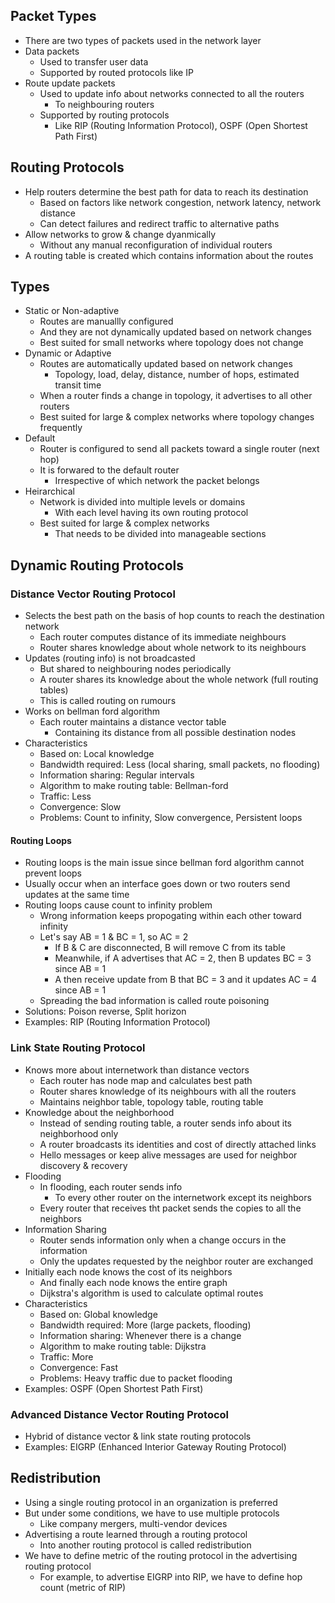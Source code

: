 ## Packet Types
- There are two types of packets used in the network layer
- Data packets
  - Used to transfer user data
  - Supported by routed protocols like IP
- Route update packets
  - Used to update info about networks connected to all the routers
    - To neighbouring routers
  - Supported by routing protocols
    - Like RIP (Routing Information Protocol), OSPF (Open Shortest Path First)

## Routing Protocols
- Help routers determine the best path for data to reach its destination
  - Based on factors like network congestion, network latency, network distance
  - Can detect failures and redirect traffic to alternative paths
- Allow networks to grow & change dyanmically
  - Without any manual reconfiguration of individual routers
- A routing table is created which contains information about the routes

## Types
- Static or Non-adaptive
  - Routes are manuallly configured
  - And they are not dynamically updated based on network changes
  - Best suited for small networks where topology does not change
- Dynamic or Adaptive
  - Routes are automatically updated based on network changes
    - Topology, load, delay, distance, number of hops, estimated transit time
  - When a router finds a change in topology, it advertises to all other routers
  - Best suited for large & complex networks where topology changes frequently
- Default
  - Router is configured to send all packets toward a single router (next hop)
  - It is forwared to the default router
    - Irrespective of which network the packet belongs
- Heirarchical
  - Network is divided into multiple levels or domains
    - With each level having its own routing protocol
  - Best suited for large & complex networks
    - That needs to be divided into manageable sections

## Dynamic Routing Protocols
### Distance Vector Routing Protocol
- Selects the best path on the basis of hop counts to reach the destination network
  - Each router computes distance of its immediate neighbours
  - Router shares knowledge about whole network to its neighbours
- Updates (routing info) is not broadcasted
  - But shared to neighbouring nodes periodically
  - A router shares its knowledge about the whole network (full routing tables)
  - This is called routing on rumours
- Works on bellman ford algorithm
  - Each router maintains a distance vector table
    - Containing its distance from all possible destination nodes
- Characteristics
  - Based on: Local knowledge
  - Bandwidth required: Less (local sharing, small packets, no flooding)
  - Information sharing: Regular intervals
  - Algorithm to make routing table: Bellman-ford
  - Traffic: Less
  - Convergence: Slow
  - Problems: Count to infinity, Slow convergence, Persistent loops

#### Routing Loops
- Routing loops is the main issue since bellman ford algorithm cannot prevent loops
- Usually occur when an interface goes down or two routers send updates at the same time
- Routing loops cause count to infinity problem
  - Wrong information keeps propogating within each other toward infinity
  - Let's say AB = 1 & BC = 1, so AC = 2
    - If B & C are disconnected, B will remove C from its table
    - Meanwhile, if A advertises that AC = 2, then B updates BC = 3 since AB = 1
    - A then receive update from B that BC = 3 and it updates AC = 4 since AB = 1
  - Spreading the bad information is called route poisoning
- Solutions: Poison reverse, Split horizon
- Examples: RIP (Routing Information Protocol)

### Link State Routing Protocol
- Knows more about internetwork than distance vectors
  - Each router has node map and calculates best path
  - Router shares knowledge of its neighbours with all the routers
  - Maintains neighbor table, topology table, routing table
- Knowledge about the neighborhood
  - Instead of sending routing table, a router sends info about its neighborhood only
  - A router broadcasts its identities and cost of directly attached links
  - Hello messages or keep alive messages are used for neighbor discovery & recovery
- Flooding
  - In flooding, each router sends info
    - To every other router on the internetwork except its neighbors
  - Every router that receives tht packet sends the copies to all the neighbors
- Information Sharing
  - Router sends information only when a change occurs in the information
  - Only the updates requested by the neighbor router are exchanged
- Initially each node knows the cost of its neighbors
  - And finally each node knows the entire graph
  - Dijkstra's algorithm is used to calculate optimal routes
- Characteristics
  - Based on: Global knowledge
  - Bandwidth required: More (large packets, flooding)
  - Information sharing: Whenever there is a change
  - Algorithm to make routing table: Dijkstra
  - Traffic: More
  - Convergence: Fast
  - Problems: Heavy traffic due to packet flooding
- Examples: OSPF (Open Shortest Path First)

### Advanced Distance Vector Routing Protocol
- Hybrid of distance vector & link state routing protocols
- Examples: EIGRP (Enhanced Interior Gateway Routing Protocol)

## Redistribution
- Using a single routing protocol in an organization is preferred
- But under some conditions, we have to use multiple protocols
  - Like company mergers, multi-vendor devices
- Advertising a route learned through a routing protocol
  - Into another routing protocol is called redistribution
- We have to define metric of the routing protocol in the advertising routing protocol
  - For example, to advertise EIGRP into RIP, we have to define hop count (metric of RIP)
